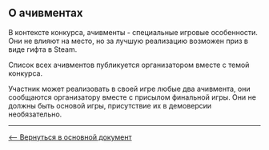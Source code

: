 ## О ачивментах

В контексте конкурса, ачивменты - специальные игровые особенности. Они не влияют на место, но за лучшую реализацию возможен приз в виде гифта в Steam.

Список всех ачивментов публикуется организатором вместе с темой конкурса.

Участник может реализовать в своей игре любые два ачивмента, они сообщаются организатору вместе с присылом финальной игры. Они не должны быть основой игры, присутствие их в демоверсии необязательно.

---
[&#10229; Вернуться в основной документ](main.md)
